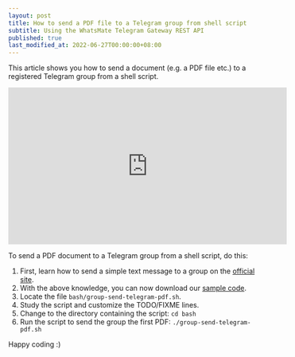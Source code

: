 ```yaml
---
layout: post
title: How to send a PDF file to a Telegram group from shell script
subtitle: Using the WhatsMate Telegram Gateway REST API
published: true
last_modified_at: 2022-06-27T00:00:00+08:00
---
```


This article shows you how to send a document (e.g. a PDF file etc.) to a registered Telegram group from a shell script.

<iframe width="560" height="315" src="https://www.youtube.com/embed/5O3ZpZ1CfzI?rel=0&cc_load_policy=1" frameborder="0" allowfullscreen></iframe>

To send a PDF document to a Telegram group from a shell script, do this:

1. First, learn how to send a simple text message to a group on the [official site](https://www.whatsmate.net/telegram-group-message-api.html).
2. With the above knowledge, you can now download our [sample code](https://github.com/whatsmate/telegram-demos/archive/master.zip).
3. Locate the file `bash/group-send-telegram-pdf.sh`.  <script src="https://gist.github.com/whatsmate/3d863e5beca363d71ecf205401dd5322.js"></script>
4. Study the script and customize the TODO/FIXME lines.
5. Change to the directory containing the script: `cd bash`
6. Run the script to send the group the first PDF: `./group-send-telegram-pdf.sh`

Happy coding :) 


<br>
<script async src="//pagead2.googlesyndication.com/pagead/js/adsbygoogle.js"></script>
<ins class="adsbygoogle"
     style="display:inline-block;width:728px;height:90px"
     data-ad-client="ca-pub-7383487179928477"
     data-ad-slot="6959057004"></ins>
<script>
(adsbygoogle = window.adsbygoogle || []).push({});
</script>
<br>

